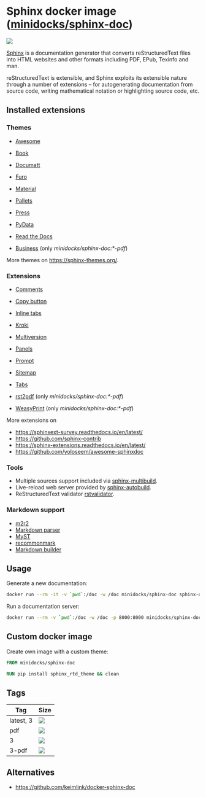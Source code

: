 Sphinx docker image ([minidocks/sphinx-doc](https://hub.docker.com/r/minidocks/sphinx-doc))
===========================================================================================

![](https://upload.wikimedia.org/wikipedia/en/d/dc/Sphinx_Python_Documentation_Logo.png)

[Sphinx](https://www.sphinx-doc.org/) is a documentation generator that converts
reStructuredText files into HTML websites and other formats including PDF, EPub,
Texinfo and man.

reStructuredText is extensible, and Sphinx exploits its extensible nature
through a number of extensions – for autogenerating documentation from source
code, writing mathematical notation or highlighting source code, etc.

Installed extensions
--------------------

### Themes

-   [Awesome](https://sphinxawesome.xyz)
-   [Book](https://sphinx-book-theme.readthedocs.io/en/latest)
-   [Documatt](https://gitlab.com/documatt/sphinx-themes)
-   [Furo](https://pradyunsg.me/furo)
-   [Material](https://github.com/bashtage/sphinx-material)
-   [Pallets](https://github.com/pallets/pallets-sphinx-themes)
-   [Press](https://schettino72.github.io/sphinx_press_site)
-   [PyData](https://pydata-sphinx-theme.readthedocs.io/en/latest/index.html)
-   [Read the Docs](https://github.com/rtfd/sphinx_rtd_theme)

-   [Business](https://github.com/Nekmo/sphinx-business-theme) (only
    *minidocks/sphinx-doc:\*-pdf*)

More themes on https://sphinx-themes.org/.

### Extensions

-   [Comments](https://sphinx-comments.readthedocs.io/en/latest/)
-   [Copy button](https://sphinx-copybutton.readthedocs.io/en/latest/)
-   [Inline tabs](https://sphinx-inline-tabs.readthedocs.io)
-   [Kroki](https://github.com/sphinx-contrib/kroki)
-   [Multiversion](https://github.com/Holzhaus/sphinx-multiversion)
-   [Panels](https://sphinx-panels.readthedocs.io/en/latest/)
-   [Prompt](http://sbrunner.github.io/sphinx-prompt/)
-   [Sitemap](https://github.com/jdillard/sphinx-sitemap)
-   [Tabs](https://github.com/executablebooks/sphinx-tabs)

-   [rst2pdf](https://rst2pdf.org/) (only *minidocks/sphinx-doc:\*-pdf*)
-   [WeasyPrint](https://procrastinator.nerv-project.eu/nerv-project/sphinx_weasyprint_builder)
    (only *minidocks/sphinx-doc:\*-pdf*)

More extensions on

- https://sphinxext-survey.readthedocs.io/en/latest/
- https://github.com/sphinx-contrib
- https://sphinx-extensions.readthedocs.io/en/latest/
- https://github.com/yoloseem/awesome-sphinxdoc

### Tools

-   Multiple sources support included via
    [sphinx-multibuild](https://github.com/rowanG077/sphinx-multibuild).
-   Live-reload web server provided by
    [sphinx-autobuild](https://github.com/GaretJax/sphinx-autobuild).
-   ReStructuredText validator
    [rstvalidator](https://github.com/andrewp-as-is/rstvalidator.py).

### Markdown support

-   [m2r2](https://github.com/crossnox/m2r2)
-   [Markdown parser](https://github.com/codejamninja/sphinx-markdown-parser)
-   [MyST](https://myst-parser.readthedocs.io/en/latest/index.html)
-   [recommonmark](https://recommonmark.readthedocs.io)
-   [Markdown builder](https://github.com/codejamninja/sphinx-markdown-builder)

Usage
-----

Generate a new documentation:

```bash
docker run --rm -it -v `pwd`:/doc -w /doc minidocks/sphinx-doc sphinx-quickstart .
```

Run a documentation server:

```bash
docker run --rm -v `pwd`:/doc -w /doc -p 8000:8000 minidocks/sphinx-doc sphinx-autobuild -H 0.0.0.0 . _build/
```

Custom docker image
-------------------

Create own image with a custom theme:

```dockerfile
FROM minidocks/sphinx-doc

RUN pip install sphinx_rtd_theme && clean
```

Tags
----

| Tag       | Size                                                                            |
|-----------|---------------------------------------------------------------------------------|
| latest, 3 | ![](https://images.microbadger.com/badges/image/minidocks/sphinx-doc.svg)       |
| pdf       | ![](https://images.microbadger.com/badges/image/minidocks/sphinx-doc:pdf.svg)   |
| 3         | ![](https://images.microbadger.com/badges/image/minidocks/sphinx-doc:3.svg)     |
| 3-pdf     | ![](https://images.microbadger.com/badges/image/minidocks/sphinx-doc:3-pdf.svg) |

Alternatives
------------

-   https://github.com/keimlink/docker-sphinx-doc

